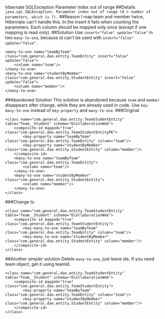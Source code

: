 hibernate SQLException Parameter index out of range
##Details
`
java.sql.SQLException: Parameter index out of range (8 > number of parameters, which is 7).
`
##Reason
I map team and member twice, Hibernate can't handle this. In the insert it fails when counting the parameters. Each column should be mapped only once (except if one mapping is read only).
##Solution
Use `insert="false" update="false"` in two `many-to-one`, because id can't be used with `insert="false" update="false"`.
```
<many-to-one name="teamByTeam" class="com.general.dao.entity.TeamEntity" insert="false" update="false">
    <column name="team"/>
</many-to-one>
<many-to-one name="studentByMember" class="com.general.dao.entity.StudentEntity" insert="false" update="false">
    <column name="member"/>
</many-to-one>
```
##Abandoned Solution
This solution is abandoned because `team` and `member` disappears after change, while they are already used in code.
Use `key-many-to-one` instead of `key-property` and `many-to-one`. 
###Original
```
<class name="com.general.dao.entity.TeamStudentEntity" table="Team__Student" schema="ECollaborationWeb">
    <composite-id mapped="true" class="com.general.dao.entity.TeamStudentEntityPK">
        <key-property name="teamByTeam" class="com.general.dao.entity.TeamEntity" column="team"/>
        <key-property name="studentByMember" class="com.general.dao.entity.StudentEntity" column="member"/>
    </composite-id>
    <many-to-one name="teamByTeam" class="com.general.dao.entity.TeamEntity">
        <column name="team"/>
    </many-to-one>
    <many-to-one name="studentByMember" class="com.general.dao.entity.StudentEntity">
        <column name="member"/>
    </many-to-one>
</class>
```
###Change to
```
<class name="com.general.dao.entity.TeamStudentEntity" table="Team__Student" schema="ECollaborationWeb">
    <composite-id mapped="true" class="com.general.dao.entity.TeamStudentEntity">
        <key-many-to-one name="teamByTeam" class="com.general.dao.entity.TeamEntity" column="team"/>
        <key-many-to-one name="studentByMember" class="com.general.dao.entity.StudentEntity" column="member"/>
    </composite-id>
</class>
```
##Another simpler solution
Delete `many-to-one`, just leave ids. If you need team object, get it using teamId.
```
<class name="com.general.dao.entity.TeamStudentEntity" table="Team__Student" schema="ECollaborationWeb">
    <composite-id mapped="true" class="com.general.dao.entity.TeamStudentEntity">
        <key-property name="teamByTeam" class="com.general.dao.entity.TeamEntity" column="team"/>
        <key-property name="studentByMember" class="com.general.dao.entity.StudentEntity" column="member"/>
    </composite-id>
</class>
```